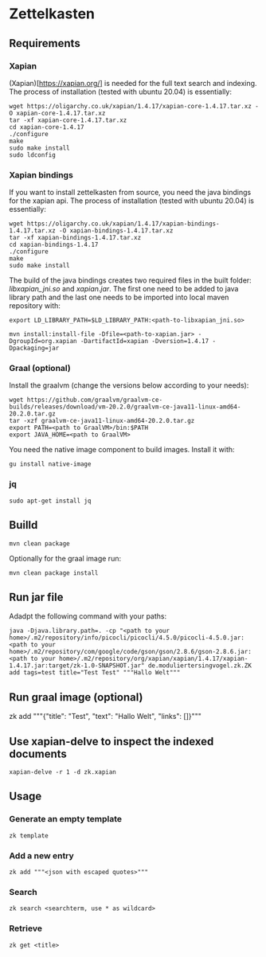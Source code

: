 # Zettelkasten

## Requirements

### Xapian

(Xapian)[https://xapian.org/] is needed for the full text search and indexing. The process of installation (tested with ubuntu 20.04) is essentially:

```
wget https://oligarchy.co.uk/xapian/1.4.17/xapian-core-1.4.17.tar.xz -O xapian-core-1.4.17.tar.xz
tar -xf xapian-core-1.4.17.tar.xz
cd xapian-core-1.4.17
./configure
make
sudo make install
sudo ldconfig
```

### Xapian bindings

If you want to install zettelkasten from source, you need the java bindings for the xapian api. The process of installation (tested with ubuntu 20.04) is essentially:

```
wget https://oligarchy.co.uk/xapian/1.4.17/xapian-bindings-1.4.17.tar.xz -O xapian-bindings-1.4.17.tar.xz
tar -xf xapian-bindings-1.4.17.tar.xz
cd xapian-bindings-1.4.17
./configure
make
sudo make install
```

The build of the java bindings creates two required files in the built folder: _libxapian_jni.so_ and _xapian.jar_. The first one need to be added to java library path and the last one needs to be imported into local maven repository with:

```
export LD_LIBRARY_PATH=$LD_LIBRARY_PATH:<path-to-libxapian_jni.so>
```

```
mvn install:install-file -Dfile=<path-to-xapian.jar> -DgroupId=org.xapian -DartifactId=xapian -Dversion=1.4.17 -Dpackaging=jar
```

### Graal (optional)

Install the graalvm (change the versions below according to your needs):

```
wget https://github.com/graalvm/graalvm-ce-builds/releases/download/vm-20.2.0/graalvm-ce-java11-linux-amd64-20.2.0.tar.gz
tar -xzf graalvm-ce-java11-linux-amd64-20.2.0.tar.gz
export PATH=<path to GraalVM>/bin:$PATH
export JAVA_HOME=<path to GraalVM>
```

You need the native image component to build images. Install it with:

```
gu install native-image
```

### jq

```
sudo apt-get install jq
```


## Builld

```
mvn clean package
```

Optionally for the graal image run:

```
mvn clean package install
```

## Run jar file

Adadpt the following command with your paths:

```
java -Djava.library.path=. -cp "<path to your home>/.m2/repository/info/picocli/picocli/4.5.0/picocli-4.5.0.jar:<path to your home>/.m2/repository/com/google/code/gson/gson/2.8.6/gson-2.8.6.jar:<path to your home>/.m2/repository/org/xapian/xapian/1.4.17/xapian-1.4.17.jar:target/zk-1.0-SNAPSHOT.jar" de.moduliertersingvogel.zk.ZK add tags=test title="Test Test" """Hallo Welt"""
```

## Run graal image (optional)

zk add """{"title": "Test", "text": "Hallo Welt", "links": []}"""

## Use xapian-delve to inspect the indexed documents

```
xapian-delve -r 1 -d zk.xapian
```

## Usage

### Generate an empty template

```
zk template
```

### Add a new entry

```
zk add """<json with escaped quotes>"""
```

### Search

```
zk search <searchterm, use * as wildcard>
```

### Retrieve

```
zk get <title>
```
